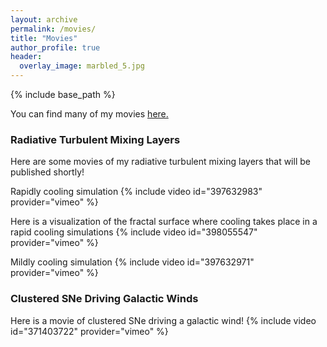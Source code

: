 ```yaml
---
layout: archive
permalink: /movies/
title: "Movies"
author_profile: true
header:
  overlay_image: marbled_5.jpg
---
```

{% include base_path %}

You can find many of my movies <u><a href="https://vimeo.com/user104775348">here</a>.</u> 

### Radiative Turbulent Mixing Layers

Here are some movies of my radiative turbulent mixing layers that will be published shortly!

Rapidly cooling simulation
{% include video id="397632983" provider="vimeo" %}

Here is a visualization of the fractal surface where cooling takes place in a rapid cooling simulations
{% include video id="398055547" provider="vimeo" %}

Mildly cooling simulation
{% include video id="397632971" provider="vimeo" %}

### Clustered SNe Driving Galactic Winds

Here is a movie of clustered SNe driving a galactic wind!
{% include video id="371403722" provider="vimeo" %}


<!-- 
{% include base_path %}
{% capture written_year %}'None'{% endcapture %}
{% for post in site.posts %}
  {% capture year %}{{ post.date | date: '%Y' }}{% endcapture %}
  {% if year != written_year %}
    <h2 id="{{ year | slugify }}" class="archive__subtitle">{{ year }}</h2>
    {% capture written_year %}{{ year }}{% endcapture %}
  {% endif %}
  {% include archive-single.html %}
{% endfor %}
 -->
